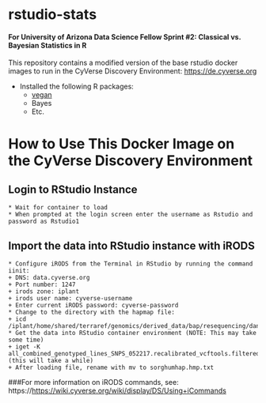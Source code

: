 # rstudio-stats
#### For University of Arizona Data Science Fellow Sprint #2: Classical vs. Bayesian Statistics in R

This repository contains a modified version of the base rstudio docker images to run in
the CyVerse Discovery Environment: <https://de.cyverse.org>

- Installed the following R packages:
  - [vegan](https://cran.r-project.org/web/packages/vegan/index.html)
  - Bayes
  - Etc.

# How to Use This Docker Image on the CyVerse Discovery Environment

## Login to RStudio Instance
	* Wait for container to load
	* When prompted at the login screen enter the username as Rstudio and password as Rstudio1

## Import the data into RStudio instance with iRODS
	* Configure iRODS from the Terminal in RStudio by running the command iinit:
	+ DNS: data.cyverse.org
	+ Port number: 1247
	+ irods zone: iplant
	+ irods user name: cyverse-username
	+ Enter current iRODS password: cyverse-password
	* Change to the directory with the hapmap file:
	+ icd /iplant/home/shared/terraref/genomics/derived_data/bap/resequencing/danforth_center/version1/hapmap
	* Get the data into RStudio container environment (NOTE: This may take some time)
	+ iget -K all_combined_genotyped_lines_SNPS_052217.recalibrated_vcftools.filtered.recode.hmp.txt (this will take a while)
	+ After loading file, rename with mv to sorghumhap.hmp.txt
 
###For more information on iRODS commands, see:
https://https://wiki.cyverse.org/wiki/display/DS/Using+iCommands
 
